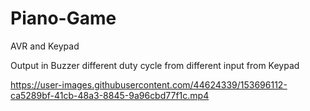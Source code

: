 # Piano-Game
AVR and Keypad

Output in Buzzer different duty cycle from different input from Keypad 



https://user-images.githubusercontent.com/44624339/153696112-ca5289bf-41cb-48a3-8845-9a96cbd77f1c.mp4

